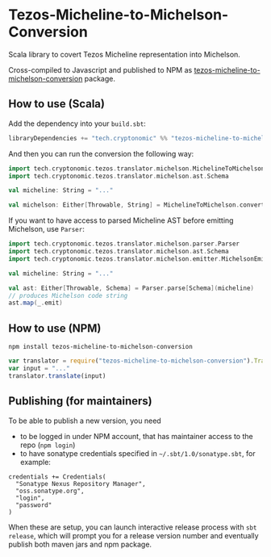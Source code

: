 # Tezos-Micheline-to-Michelson-Conversion
Scala library to covert Tezos Micheline representation into Michelson. 

Cross-compiled to Javascript and published to NPM as [tezos-micheline-to-michelson-conversion](https://www.npmjs.com/package/tezos-micheline-to-michelson-conversion) package.

## How to use (Scala)

Add the dependency into your `build.sbt`:

```scala
libraryDependencies += "tech.cryptonomic" %% "tezos-micheline-to-michelson-conversion" % "0.1.0"
```

And then you can run the conversion the following way:

```scala
import tech.cryptonomic.tezos.translator.michelson.MichelineToMichelson
import tech.cryptonomic.tezos.translator.michelson.ast.Schema

val micheline: String = "..."

val michelson: Either[Throwable, String] = MichelineToMichelson.convert[Schema](micheline)

```

If you want to have access to parsed Micheline AST before emitting Michelson, use `Parser`:
```scala
import tech.cryptonomic.tezos.translator.michelson.parser.Parser
import tech.cryptonomic.tezos.translator.michelson.ast.Schema
import tech.cryptonomic.tezos.translator.michelson.emitter.MichelsonEmitter._

val micheline: String = "..."

val ast: Either[Throwable, Schema] = Parser.parse[Schema](micheline)
// produces Michelson code string
ast.map(_.emit)
```

## How to use (NPM)

```
npm install tezos-micheline-to-michelson-conversion
```

```javascript
var translator = require("tezos-micheline-to-michelson-conversion").Translator
var input = "..."
translator.translate(input)
```

## Publishing (for maintainers)

To be able to publish a new version, you need
 - to be logged in under NPM account, that has maintainer access to the repo (`npm login`)
 - to have sonatype credentials specified in `~/.sbt/1.0/sonatype.sbt`, for example:
```
credentials += Credentials(
  "Sonatype Nexus Repository Manager",
  "oss.sonatype.org",
  "login",
  "password"
)
```

When these are setup, you can launch interactive release process with `sbt release`, which will prompt you for a release version number and eventually publish both maven jars and npm package.
